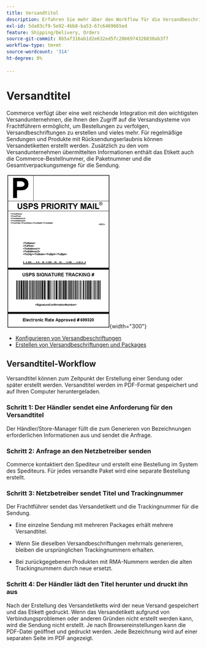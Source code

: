 ```yaml
---
title: Versandtitel
description: Erfahren Sie mehr über den Workflow für die Versandbeschriftung für regelmäßige Sendungen und Produkte mit der Autorisierung von Rücksendungen.
exl-id: 5da03cf9-5e92-4bb8-ba53-67c6469665ed
feature: Shipping/Delivery, Orders
source-git-commit: 8b5af316ab1d2e632ed5fc2066974326830ab3f7
workflow-type: tm+mt
source-wordcount: '314'
ht-degree: 0%

---
```


# Versandtitel

Commerce verfügt über eine weit reichende Integration mit den wichtigsten Versandunternehmen, die Ihnen den Zugriff auf die Versandsysteme von Frachtführern ermöglicht, um Bestellungen zu verfolgen, Versandbeschriftungen zu erstellen und vieles mehr. Für regelmäßige Sendungen und Produkte mit Rücksendungserlaubnis können Versandetiketten erstellt werden. Zusätzlich zu den vom Versandunternehmen übermittelten Informationen enthält das Etikett auch die Commerce-Bestellnummer, die Paketnummer und die Gesamtverpackungsmenge für die Sendung.

![USPS Priority Shipping Label](./assets/shipping-usps-priority-label.png){width="300"}

- [Konfigurieren von Versandbeschriftungen](shipping-label-configure.md)
- [Erstellen von Versandbeschriftungen und Packages](shipping-label-create.md)

## Versandtitel-Workflow

Versandtitel können zum Zeitpunkt der Erstellung einer Sendung oder später erstellt werden. Versandtitel werden im PDF-Format gespeichert und auf Ihren Computer heruntergeladen.

### Schritt 1: Der Händler sendet eine Anforderung für den Versandtitel

Der Händler/Store-Manager füllt die zum Generieren von Bezeichnungen erforderlichen Informationen aus und sendet die Anfrage.

### Schritt 2: Anfrage an den Netzbetreiber senden

Commerce kontaktiert den Spediteur und erstellt eine Bestellung im System des Spediteurs. Für jedes versandte Paket wird eine separate Bestellung erstellt.

### Schritt 3: Netzbetreiber sendet Titel und Trackingnummer

Der Frachtführer sendet das Versandetikett und die Trackingnummer für die Sendung.

- Eine einzelne Sendung mit mehreren Packages erhält mehrere Versandtitel.

- Wenn Sie dieselben Versandbeschriftungen mehrmals generieren, bleiben die ursprünglichen Trackingnummern erhalten.

- Bei zurückgegebenen Produkten mit RMA-Nummern werden die alten Trackingnummern durch neue ersetzt.

### Schritt 4: Der Händler lädt den Titel herunter und druckt ihn aus

Nach der Erstellung des Versandetiketts wird der neue Versand gespeichert und das Etikett gedruckt. Wenn das Versandetikett aufgrund von Verbindungsproblemen oder anderen Gründen nicht erstellt werden kann, wird die Sendung nicht erstellt. Je nach Browsereinstellungen kann die PDF-Datei geöffnet und gedruckt werden. Jede Bezeichnung wird auf einer separaten Seite im PDF angezeigt.
